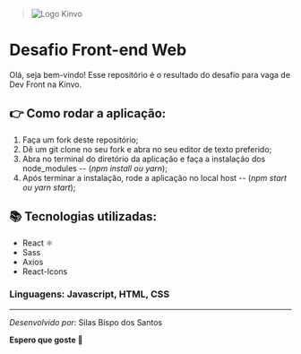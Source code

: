 > ![Logo Kinvo](https://github.com/cbfranca/kinvo-front-end-test/blob/master/logo.svg)

# Desafio Front-end Web

Olá, seja bem-vindo! Esse repositório é o resultado do desafio para vaga de Dev Front na Kinvo.

## 👉 Como rodar a aplicação:

1. Faça um fork deste repositório;
2. Dê um git clone no seu fork e abra no seu editor de texto preferido;
3. Abra no terminal do diretório da aplicação e faça a instalação dos node_modules 
-- (*npm install ou yarn*);
4. Após terminar a instalação, rode a aplicação no local host -- (*npm start ou yarn start*);

## 📚 Tecnologias utilizadas:


- React ⚛️
- Sass 
- Axios 
- React-Icons 

### Linguagens: Javascript, HTML, CSS

---

*Desenvolvido por:* Silas Bispo dos Santos

**Espero que goste 🧐**
